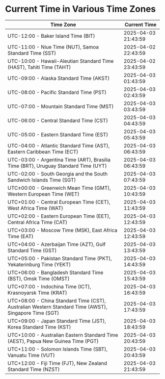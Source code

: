 # Current Time in Various Time Zones

| Time Zone | Current Time |
|-----------|--------------|
| UTC-12:00 - Baker Island Time (BIT) | 2025-04-03 21:43:59 |
| UTC-11:00 - Niue Time (NUT), Samoa Standard Time (SST) | 2025-04-02 22:43:59 |
| UTC-10:00 - Hawaii-Aleutian Standard Time (HAST), Tahiti Time (TAHT) | 2025-04-02 23:43:59 |
| UTC-09:00 - Alaska Standard Time (AKST) | 2025-04-03 01:43:59 |
| UTC-08:00 - Pacific Standard Time (PST) | 2025-04-03 02:43:59 |
| UTC-07:00 - Mountain Standard Time (MST) | 2025-04-03 03:43:59 |
| UTC-06:00 - Central Standard Time (CST) | 2025-04-03 04:43:59 |
| UTC-05:00 - Eastern Standard Time (EST) | 2025-04-03 05:43:59 |
| UTC-04:00 - Atlantic Standard Time (AST), Eastern Caribbean Time (ECT) | 2025-04-03 06:43:59 |
| UTC-03:00 - Argentina Time (ART), Brasília Time (BRT), Uruguay Standard Time (UYT) | 2025-04-03 06:43:59 |
| UTC-02:00 - South Georgia and the South Sandwich Islands Time (SGT) | 2025-04-03 07:43:59 |
| UTC±00:00 - Greenwich Mean Time (GMT), Western European Time (WET) | 2025-04-03 10:43:59 |
| UTC+01:00 - Central European Time (CET), West Africa Time (WAT) | 2025-04-03 11:43:59 |
| UTC+02:00 - Eastern European Time (EET), Central Africa Time (CAT) | 2025-04-03 12:43:59 |
| UTC+03:00 - Moscow Time (MSK), East Africa Time (EAT) | 2025-04-03 12:43:59 |
| UTC+04:00 - Azerbaijan Time (AZT), Gulf Standard Time (GST) | 2025-04-03 13:43:59 |
| UTC+05:00 - Pakistan Standard Time (PKT), Yekaterinburg Time (YEKT) | 2025-04-03 14:43:59 |
| UTC+06:00 - Bangladesh Standard Time (BST), Omsk Time (OMST) | 2025-04-03 15:43:59 |
| UTC+07:00 - Indochina Time (ICT), Krasnoyarsk Time (KRAT) | 2025-04-03 16:43:59 |
| UTC+08:00 - China Standard Time (CST), Australian Western Standard Time (AWST), Singapore Time (SGT) | 2025-04-03 17:43:59 |
| UTC+09:00 - Japan Standard Time (JST), Korea Standard Time (KST) | 2025-04-03 18:43:59 |
| UTC+10:00 - Australian Eastern Standard Time (AEST), Papua New Guinea Time (PGT) | 2025-04-03 20:43:59 |
| UTC+11:00 - Solomon Islands Time (SBT), Vanuatu Time (VUT) | 2025-04-03 20:43:59 |
| UTC+12:00 - Fiji Time (FJT), New Zealand Standard Time (NZST) | 2025-04-03 21:43:59 |
